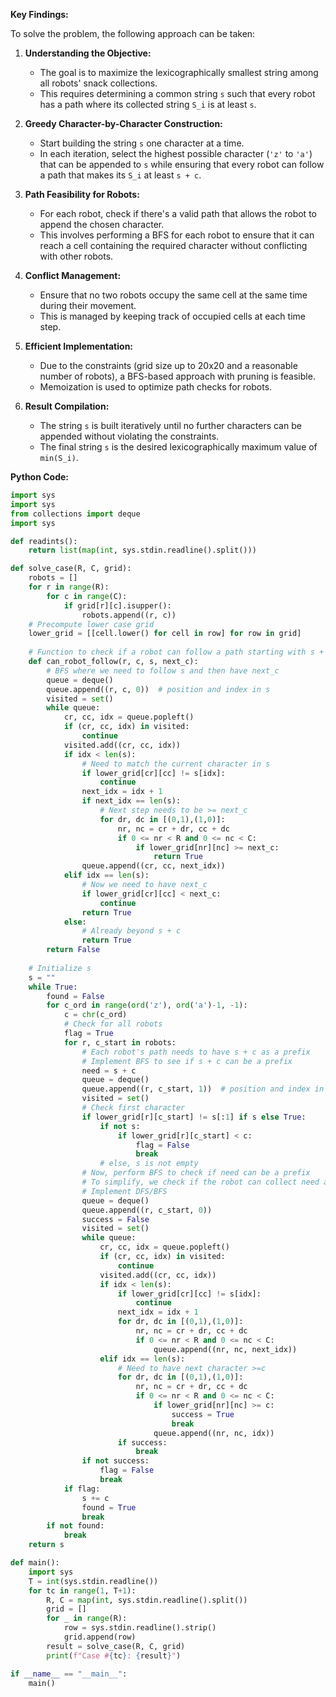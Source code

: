 **Key Findings:**

To solve the problem, the following approach can be taken:

1. **Understanding the Objective:**
   - The goal is to maximize the lexicographically smallest string among all robots' snack collections.
   - This requires determining a common string `s` such that every robot has a path where its collected string `S_i` is at least `s`.

2. **Greedy Character-by-Character Construction:**
   - Start building the string `s` one character at a time.
   - In each iteration, select the highest possible character (`'z'` to `'a'`) that can be appended to `s` while ensuring that every robot can follow a path that makes its `S_i` at least `s + c`.

3. **Path Feasibility for Robots:**
   - For each robot, check if there's a valid path that allows the robot to append the chosen character.
   - This involves performing a BFS for each robot to ensure that it can reach a cell containing the required character without conflicting with other robots.

4. **Conflict Management:**
   - Ensure that no two robots occupy the same cell at the same time during their movement.
   - This is managed by keeping track of occupied cells at each time step.

5. **Efficient Implementation:**
   - Due to the constraints (grid size up to 20x20 and a reasonable number of robots), a BFS-based approach with pruning is feasible.
   - Memoization is used to optimize path checks for robots.

6. **Result Compilation:**
   - The string `s` is built iteratively until no further characters can be appended without violating the constraints.
   - The final string `s` is the desired lexicographically maximum value of `min(S_i)`.

**Python Code:**

```python
import sys
import sys
from collections import deque
import sys

def readints():
    return list(map(int, sys.stdin.readline().split()))

def solve_case(R, C, grid):
    robots = []
    for r in range(R):
        for c in range(C):
            if grid[r][c].isupper():
                robots.append((r, c))
    # Precompute lower case grid
    lower_grid = [[cell.lower() for cell in row] for row in grid]
    
    # Function to check if a robot can follow a path starting with s + c
    def can_robot_follow(r, c, s, next_c):
        # BFS where we need to follow s and then have next_c
        queue = deque()
        queue.append((r, c, 0))  # position and index in s
        visited = set()
        while queue:
            cr, cc, idx = queue.popleft()
            if (cr, cc, idx) in visited:
                continue
            visited.add((cr, cc, idx))
            if idx < len(s):
                # Need to match the current character in s
                if lower_grid[cr][cc] != s[idx]:
                    continue
                next_idx = idx + 1
                if next_idx == len(s):
                    # Next step needs to be >= next_c
                    for dr, dc in [(0,1),(1,0)]:
                        nr, nc = cr + dr, cc + dc
                        if 0 <= nr < R and 0 <= nc < C:
                            if lower_grid[nr][nc] >= next_c:
                                return True
                queue.append((cr, cc, next_idx))
            elif idx == len(s):
                # Now we need to have next_c
                if lower_grid[cr][cc] < next_c:
                    continue
                return True
            else:
                # Already beyond s + c
                return True
        return False
    
    # Initialize s
    s = ""
    while True:
        found = False
        for c_ord in range(ord('z'), ord('a')-1, -1):
            c = chr(c_ord)
            # Check for all robots
            flag = True
            for r, c_start in robots:
                # Each robot's path needs to have s + c as a prefix
                # Implement BFS to see if s + c can be a prefix
                need = s + c
                queue = deque()
                queue.append((r, c_start, 1))  # position and index in need
                visited = set()
                # Check first character
                if lower_grid[r][c_start] != s[:1] if s else True:
                    if not s:
                        if lower_grid[r][c_start] < c:
                            flag = False
                            break
                    # else, s is not empty
                # Now, perform BFS to check if need can be a prefix
                # To simplify, we check if the robot can collect need as a prefix
                # Implement DFS/BFS
                queue = deque()
                queue.append((r, c_start, 0))
                success = False
                visited = set()
                while queue:
                    cr, cc, idx = queue.popleft()
                    if (cr, cc, idx) in visited:
                        continue
                    visited.add((cr, cc, idx))
                    if idx < len(s):
                        if lower_grid[cr][cc] != s[idx]:
                            continue
                        next_idx = idx + 1
                        for dr, dc in [(0,1),(1,0)]:
                            nr, nc = cr + dr, cc + dc
                            if 0 <= nr < R and 0 <= nc < C:
                                queue.append((nr, nc, next_idx))
                    elif idx == len(s):
                        # Need to have next character >=c
                        for dr, dc in [(0,1),(1,0)]:
                            nr, nc = cr + dr, cc + dc
                            if 0 <= nr < R and 0 <= nc < C:
                                if lower_grid[nr][nc] >= c:
                                    success = True
                                    break
                                queue.append((nr, nc, idx))
                        if success:
                            break
                if not success:
                    flag = False
                    break
            if flag:
                s += c
                found = True
                break
        if not found:
            break
    return s

def main():
    import sys
    T = int(sys.stdin.readline())
    for tc in range(1, T+1):
        R, C = map(int, sys.stdin.readline().split())
        grid = []
        for _ in range(R):
            row = sys.stdin.readline().strip()
            grid.append(row)
        result = solve_case(R, C, grid)
        print(f"Case #{tc}: {result}")

if __name__ == "__main__":
    main()
```